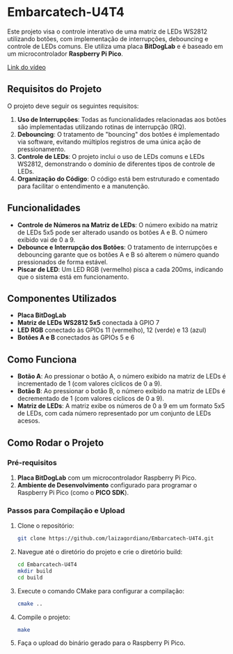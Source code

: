 # Embarcatech-U4T4

Este projeto visa o controle interativo de uma matriz de LEDs WS2812 utilizando botões, com implementação de interrupções, debouncing e controle de LEDs comuns. Ele utiliza uma placa **BitDogLab** e é baseado em um microcontrolador **Raspberry Pi Pico**.

[Link do vídeo](https://drive.google.com/file/d/129xFUrEsMuWXTZnQjJmMI5xUZ_iIa2UA/view?usp=sharing)

## Requisitos do Projeto

O projeto deve seguir os seguintes requisitos:

1. **Uso de Interrupções**: Todas as funcionalidades relacionadas aos botões são implementadas utilizando rotinas de interrupção (IRQ).
2. **Debouncing**: O tratamento de "bouncing" dos botões é implementado via software, evitando múltiplos registros de uma única ação de pressionamento.
3. **Controle de LEDs**: O projeto inclui o uso de LEDs comuns e LEDs WS2812, demonstrando o domínio de diferentes tipos de controle de LEDs.
4. **Organização do Código**: O código está bem estruturado e comentado para facilitar o entendimento e a manutenção.

## Funcionalidades

- **Controle de Números na Matriz de LEDs**: O número exibido na matriz de LEDs 5x5 pode ser alterado usando os botões A e B. O número exibido vai de 0 a 9.
- **Debounce e Interrupção dos Botões**: O tratamento de interrupções e debouncing garante que os botões A e B só alterem o número quando pressionados de forma estável.
- **Piscar de LED**: Um LED RGB (vermelho) pisca a cada 200ms, indicando que o sistema está em funcionamento.

## Componentes Utilizados

- **Placa BitDogLab**
- **Matriz de LEDs WS2812 5x5** conectada à GPIO 7
- **LED RGB** conectado às GPIOs 11 (vermelho), 12 (verde) e 13 (azul)
- **Botões A e B** conectados às GPIOs 5 e 6

## Como Funciona

- **Botão A**: Ao pressionar o botão A, o número exibido na matriz de LEDs é incrementado de 1 (com valores cíclicos de 0 a 9).
- **Botão B**: Ao pressionar o botão B, o número exibido na matriz de LEDs é decrementado de 1 (com valores cíclicos de 0 a 9).
- **Matriz de LEDs**: A matriz exibe os números de 0 a 9 em um formato 5x5 de LEDs, com cada número representado por um conjunto de LEDs acesos.

## Como Rodar o Projeto

### Pré-requisitos

1. **Placa BitDogLab** com um microcontrolador Raspberry Pi Pico.
2. **Ambiente de Desenvolvimento** configurado para programar o Raspberry Pi Pico (como o **PICO SDK**).
   
### Passos para Compilação e Upload

1. Clone o repositório:
   ```bash
   git clone https://github.com/laizagordiano/Embarcatech-U4T4.git

2. Navegue até o diretório do projeto e crie o diretório build:
    ```bash
    cd Embarcatech-U4T4
    mkdir build
    cd build
3. Execute o comando CMake para configurar a compilação:
    ```bash
    cmake ..
4. Compile o projeto:
    ```bash
    make

5. Faça o upload do binário gerado para o Raspberry Pi Pico.
